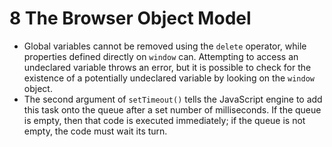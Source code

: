 # 8 The Browser Object Model
* Global variables cannot be removed using the `delete` operator, while properties defined directly on `window` can. Attempting to access an undeclared variable throws an error, but it is possible to check for the existence of a potentially undeclared variable by looking on the `window` object.
* The second argument of `setTimeout()` tells the JavaScript engine to add this task onto the queue after a set number of milliseconds. If the queue is empty, then that code is executed immediately; if the queue is not empty, the code must wait its turn.